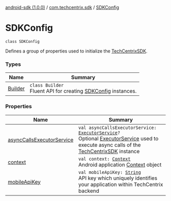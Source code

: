[android-sdk (1.0.0)](../../index.md) / [com.techcentrix.sdk](../index.md) / [SDKConfig](./index.md)

# SDKConfig

`class SDKConfig`

Defines a group of properties used to initialize the [TechCentrixSDK](../-tech-centrix-s-d-k/index.md).

### Types

| Name | Summary |
|---|---|
| [Builder](-builder/index.md) | `class Builder`<br>Fluent API for creating [SDKConfig](./index.md) instances. |

### Properties

| Name | Summary |
|---|---|
| [asyncCallsExecutorService](async-calls-executor-service.md) | `val asyncCallsExecutorService: `[`ExecutorService`](https://developer.android.com/reference/java/util/concurrent/ExecutorService.html)`?`<br>Optional [ExecutorService](https://developer.android.com/reference/java/util/concurrent/ExecutorService.html) used to execute async calls of the [TechCentrixSDK](../-tech-centrix-s-d-k/index.md) instance |
| [context](context.md) | `val context: `[`Context`](https://developer.android.com/reference/android/content/Context.html)<br>Android application [Context](https://developer.android.com/reference/android/content/Context.html) object |
| [mobileApiKey](mobile-api-key.md) | `val mobileApiKey: `[`String`](https://kotlinlang.org/api/latest/jvm/stdlib/kotlin/-string/index.html)<br>API key which uniquely identifies your application within TechCentrix backend |
